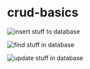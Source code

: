 # crud-basics

![insert stuff to database](https://res.cloudinary.com/tobilite/image/upload/v1586992901/Mongodb-basics/crud-basics/insert.png)

![find stuff in database](https://res.cloudinary.com/tobilite/image/upload/v1586992901/Mongodb-basics/crud-basics/find.png)

![update stuff in database](https://res.cloudinary.com/tobilite/image/upload/v1586992901/Mongodb-basics/crud-basics/update.png)

